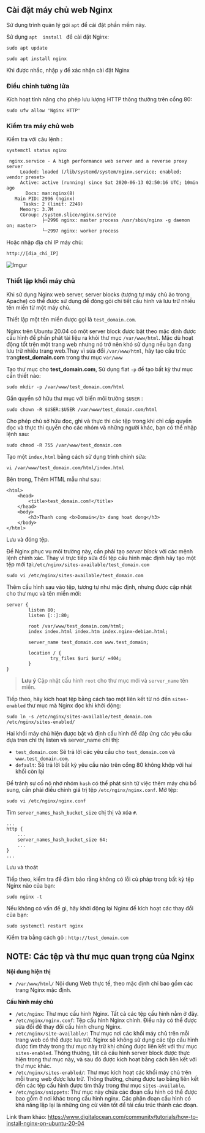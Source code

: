 ## Cài đặt máy chủ web Nginx

Sử dụng trình quản lý gói  `apt` để cài đặt phần mềm này.

Sử dụng `apt  install ` để cài đặt Nginx:

`sudo apt update`

`sudo apt install nginx`

Khi được nhắc, nhập `y` để xác nhận cài đặt Nginx 
### Điều chỉnh tường lửa

Kích hoạt tính năng cho phép lưu lượng HTTP thông thường trên cổng 80:

`sudo ufw allow 'Nginx HTTP'`

### Kiểm tra máy chủ web 

Kiểm tra với câu lệnh :

`systemctl status nginx`

```
 nginx.service - A high performance web server and a reverse proxy server
     Loaded: loaded (/lib/systemd/system/nginx.service; enabled; vendor preset>
     Active: active (running) since Sat 2020-06-13 02:50:16 UTC; 10min ago
       Docs: man:nginx(8)
   Main PID: 2996 (nginx)
      Tasks: 2 (limit: 2249)
     Memory: 3.7M
     CGroup: /system.slice/nginx.service
             ├─2996 nginx: master process /usr/sbin/nginx -g daemon on; master>
             └─2997 nginx: worker process

```

Hoặc nhập địa chỉ IP máy chủ:

`http://[địa_chỉ_IP]`

![Imgur](https://i.imgur.com/aJVbSMY.png)

### Thiết lập khối máy chủ
Khi sử dụng Nginx web server, server blocks (tương tự máy chủ ảo trong Apache) có thể được sử dụng để đóng gói chi tiết cấu hình và lưu trữ nhiều tên miền từ một máy chủ.

Thiết lập một tên miền được gọi là `test_domain.com`.

Nginx trên Ubuntu 20.04 có một server block được bật theo mặc dịnh được  cấu hình để phấn phát tài liệu ra khỏi thư mục `/var/www/html`. Mặc dù hoạt động tốt trên một trang web nhưng nó trở nên khó sử dụng nếu bạn đang lưu trữ nhiều trang web.Thay vì sửa đổi `/var/www/html`, hãy tạo cấu trúc trang**test_domain.com** trong thư mục `var/www`

Tạo thư mục cho **test_domain.com**, Sử dụng flat `-p` để tạo bất kỳ thư mục cần thiết nào:

`sudo mkdir -p /var/www/test_domain.com/html`

Gắn quyền sở hữu thư mục với biến môi trường `$USER` :

`sudo chown -R $USER:$USER /var/www/test_domain.com/html`

Cho phép chủ sở hữu đọc, ghi và thực thi các tệp trong khi chỉ cấp quyền đọc và thực thi quyền cho các nhóm và những người khác, bạn có thể nhập lệnh sau:

`sudo chmod -R 755 /var/www/test_domain.com`

Tạo một `index,html` bằng cách sử dụng trình chỉnh sửa:

`vi /var/www/test_domain.com/html/index.html`

Bên trong, Thêm HTML mẫu như sau:

```
<html>
    <head>
        <title>test_domain.com!</title>
    </head>
    <body>
        <h3>Thanh cong <b>Domain</b> dang hoat dong</h3>
    </body>
</html>
```

Lưu và đóng tệp.


Để Nginx phục vụ môi trường này, cần phải tạo *server block* với các mệnh lệnh chính xác. Thay vì trực tiếp sửa đổi tệp cấu hình mặc định hãy tạo một tệp mới tại:`/etc/nginx/sites-available/test_domain.com`

`sudo vi /etc/nginx/sites-available/test_domain.com`

Thêm cấu hình sau vào tệp, tương tự như mặc định, nhưng được cập nhật cho thư mục và tên miền mới:

```
server {
        listen 80;
        listen [::]:80;

        root /var/www/test_domain.com/html;
        index index.html index.htm index.nginx-debian.html;

        server_name test_domain.com www.test_domain;

        location / {
                try_files $uri $uri/ =404;
        }
}
```

>**Lưu ý** Cập nhật cấu hình `root` cho thư mục mới và `server_name` tên miền.

Tiếp theo, hãy kích hoạt tệp bằng cách tạo một liên kết từ nó đến `sites-enabled` thư mục mà Nginx đọc khi khởi động:

`sudo ln -s /etc/nginx/sites-available/test_domain.com /etc/nginx/sites-enabled/`

Hai khối máy chủ hiện được bật và định cấu hình để đáp ứng các yêu cầu dựa tren chỉ thị listen và server_name chỉ thị:
* `test_domain.com`: Sẽ trả lời các yêu cầu cho `test_domain.com` và `www.test_domain.com`.
* `default`: Sẽ trả lời bất kỳ yêu cầu nào trên cổng 80 không khớp với hai khối còn lại

Để tránh sự cố nộ nhớ nhóm `hash` có thể phát sinh từ việc thêm máy chủ bổ sung, cần phải điều chỉnh giá trị tệp `/etc/nginx/nginx.conf`. Mở tệp:

`sudo vi /etc/nginx/nginx.conf`

Tìm `server_names_hash_bucket_size` chị thị và xóa `#`.
```
...
http {
    ...
    server_names_hash_bucket_size 64;
    ...
}
...
```

Lưu và thoát

Tiếp theo, kiểm tra để đảm bảo rằng không có lỗi cú pháp trong bất kỳ tệp Nginx nào của bạn:

`sudo nginx -t`

Nếu không có vấn đề gì, hãy khởi động lại Nginx để kích hoạt các thay đổi của bạn:

`sudo systemctl restart nginx`

Kiểm tra bằng cách gõ : `http://test_domain.com`

## NOTE: Các tệp và thư mục quan trọng của Nginx

**Nội dung hiện thị**
* `/var/www/html/` Nội dung Web thực tế, theo mặc định chỉ bao gồm các trang Nginx mặc định.

**Cấu hình máy chủ**
* `/etc/nginx`: Thư mục cấu hình Nginx. Tất cả các tệp cấu hình nằm ở đây.
* `/etc/nginx/nginx.conf`: Tệp cấu hình Nginx chính. Điều này có thể được sửa đổi để thay đổi cấu hình chung Nginx.
* `/etc/nginx/site-available/`: Thư mục nơi các khối máy chủ trên mỗi trang web có thể được lưu trữ. Nginx sẽ không sử dụng các tệp cấu hình được tìm tháy trong thư mục này trừ khi chúng được liên kết với thư mục `sites-enabled`. Thông thường, tất cả cấu hình server block được thực hiện trong thư mục này, và sau đó được kích hoạt bằng cách liên kết với thư mục khác.
* `/etc/nginx/sites-enabled/`: Thư mục kích hoạt các khối máy chủ trên mỗi trang web được lưu trữ. Thông thường, chúng được tạo bằng liên kết đến các tệp cấu hình được tìm thấy trong thư mục `sites-available`.
* `/etc/nginx/snippets`: Thư mục này chứa các đoạn cấu hình có thể được bao gồm ở nơi khác trong cấu hình nginx. Các phân đoạn cấu hình có khả năng lặp lại là những ứng cử viên tốt để tái cấu trúc thành các đoạn.


Link tham khảo:
https://www.digitalocean.com/community/tutorials/how-to-install-nginx-on-ubuntu-20-04
